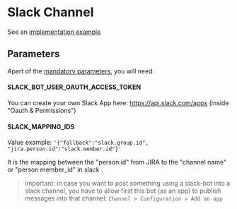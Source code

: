 # Slack Channel

See an [implementation example](../examples/using-slack-channel/app.php)

## Parameters

Apart of the [mandatory parameters](README.md), you will need:

#### SLACK_BOT_USER_OAUTH_ACCESS_TOKEN

You can create your own Slack App here: https://api.slack.com/apps (inside "Oauth & Permissions")

#### SLACK_MAPPING_IDS

Value example: `'{"fallback":"slack.group.id", "jira.person.id":"slack.member.id"}'`

It is the mapping between the "person.id" from JIRA to the "channel name" or "person member_id" in slack .

> Important: in case you want to post something using a slack-bot into a slack channel, you have to
allow first this bot (as an app) to publish messages into that channel:
`Channel > Configuration > Add an app`
